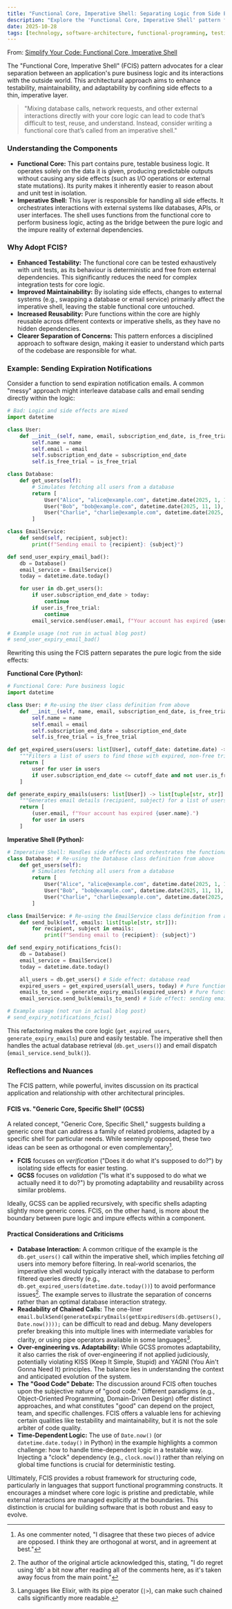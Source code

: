 ```yaml
---
title: "Functional Core, Imperative Shell: Separating Logic from Side Effects"
description: "Explore the 'Functional Core, Imperative Shell' pattern for building more testable and maintainable software by isolating pure logic from external interactions."
date: 2025-10-28
tags: [technology, software-architecture, functional-programming, testing]
---
```


From: [Simplify Your Code: Functional Core, Imperative Shell](https://testing.googleblog.com/2025/10/simplify-your-code-functional-core.html?m=1)

The "Functional Core, Imperative Shell" (FCIS) pattern advocates for a clear separation between an application's pure business logic and its interactions with the outside world. This architectural approach aims to enhance testability, maintainability, and adaptability by confining side effects to a thin, imperative layer.

> "Mixing database calls, network requests, and other external interactions directly with your core logic can lead to code that’s difficult to test, reuse, and understand. Instead, consider writing a functional core that’s called from an imperative shell."

### Understanding the Components

*   **Functional Core:** This part contains pure, testable business logic. It operates solely on the data it is given, producing predictable outputs without causing any side effects (such as I/O operations or external state mutations). Its purity makes it inherently easier to reason about and unit test in isolation.
*   **Imperative Shell:** This layer is responsible for handling all side effects. It orchestrates interactions with external systems like databases, APIs, or user interfaces. The shell uses functions from the functional core to perform business logic, acting as the bridge between the pure logic and the impure reality of external dependencies.

### Why Adopt FCIS?

*   **Enhanced Testability:** The functional core can be tested exhaustively with unit tests, as its behaviour is deterministic and free from external dependencies. This significantly reduces the need for complex integration tests for core logic.
*   **Improved Maintainability:** By isolating side effects, changes to external systems (e.g., swapping a database or email service) primarily affect the imperative shell, leaving the stable functional core untouched.
*   **Increased Reusability:** Pure functions within the core are highly reusable across different contexts or imperative shells, as they have no hidden dependencies.
*   **Clearer Separation of Concerns:** This pattern enforces a disciplined approach to software design, making it easier to understand which parts of the codebase are responsible for what.

### Example: Sending Expiration Notifications

Consider a function to send expiration notification emails. A common "messy" approach might interleave database calls and email sending directly within the logic:

```python
# Bad: Logic and side effects are mixed
import datetime

class User:
    def __init__(self, name, email, subscription_end_date, is_free_trial):
        self.name = name
        self.email = email
        self.subscription_end_date = subscription_end_date
        self.is_free_trial = is_free_trial

class Database:
    def get_users(self):
        # Simulates fetching all users from a database
        return [
            User("Alice", "alice@example.com", datetime.date(2025, 1, 15), False),
            User("Bob", "bob@example.com", datetime.date(2025, 11, 1), True),
            User("Charlie", "charlie@example.com", datetime.date(2025, 10, 20), False),
        ]

class EmailService:
    def send(self, recipient, subject):
        print(f"Sending email to {recipient}: {subject}")

def send_user_expiry_email_bad():
    db = Database()
    email_service = EmailService()
    today = datetime.date.today()

    for user in db.get_users():
        if user.subscription_end_date > today:
            continue
        if user.is_free_trial:
            continue
        email_service.send(user.email, f"Your account has expired {user.name}.")

# Example usage (not run in actual blog post)
# send_user_expiry_email_bad()
```

Rewriting this using the FCIS pattern separates the pure logic from the side effects:

**Functional Core (Python):**

```python
# Functional Core: Pure business logic
import datetime

class User: # Re-using the User class definition from above
    def __init__(self, name, email, subscription_end_date, is_free_trial):
        self.name = name
        self.email = email
        self.subscription_end_date = subscription_end_date
        self.is_free_trial = is_free_trial

def get_expired_users(users: list[User], cutoff_date: datetime.date) -> list[User]:
    """Filters a list of users to find those with expired, non-free trial subscriptions."""
    return [
        user for user in users
        if user.subscription_end_date <= cutoff_date and not user.is_free_trial
    ]

def generate_expiry_emails(users: list[User]) -> list[tuple[str, str]]:
    """Generates email details (recipient, subject) for a list of users."""
    return [
        (user.email, f"Your account has expired {user.name}.")
        for user in users
    ]
```

**Imperative Shell (Python):**

```python
# Imperative Shell: Handles side effects and orchestrates the functional core
class Database: # Re-using the Database class definition from above
    def get_users(self):
        # Simulates fetching all users from a database
        return [
            User("Alice", "alice@example.com", datetime.date(2025, 1, 15), False),
            User("Bob", "bob@example.com", datetime.date(2025, 11, 1), True),
            User("Charlie", "charlie@example.com", datetime.date(2025, 10, 20), False),
        ]

class EmailService: # Re-using the EmailService class definition from above
    def send_bulk(self, emails: list[tuple[str, str]]):
        for recipient, subject in emails:
            print(f"Sending email to {recipient}: {subject}")

def send_expiry_notifications_fcis():
    db = Database()
    email_service = EmailService()
    today = datetime.date.today()

    all_users = db.get_users() # Side effect: database read
    expired_users = get_expired_users(all_users, today) # Pure function call
    emails_to_send = generate_expiry_emails(expired_users) # Pure function call
    email_service.send_bulk(emails_to_send) # Side effect: sending emails

# Example usage (not run in actual blog post)
# send_expiry_notifications_fcis()
```

This refactoring makes the core logic (`get_expired_users`, `generate_expiry_emails`) pure and easily testable. The imperative shell then handles the actual database retrieval (`db.get_users()`) and email dispatch (`email_service.send_bulk()`).

### Reflections and Nuances

The FCIS pattern, while powerful, invites discussion on its practical application and relationship with other architectural principles.

#### FCIS vs. "Generic Core, Specific Shell" (GCSS)

A related concept, "Generic Core, Specific Shell," suggests building a generic core that can address a family of related problems, adapted by a specific shell for particular needs. While seemingly opposed, these two ideas can be seen as orthogonal or even complementary[^1].

*   **FCIS** focuses on *verification* ("Does it do what it's supposed to do?") by isolating side effects for easier testing.
*   **GCSS** focuses on *validation* ("Is what it's supposed to do what we actually need it to do?") by promoting adaptability and reusability across similar problems.

Ideally, GCSS can be applied recursively, with specific shells adapting slightly more generic cores. FCIS, on the other hand, is more about the boundary between pure logic and impure effects within a component.

#### Practical Considerations and Criticisms

*   **Database Interaction:** A common critique of the example is the `db.get_users()` call within the imperative shell, which implies fetching *all* users into memory before filtering. In real-world scenarios, the imperative shell would typically interact with the database to perform filtered queries directly (e.g., `db.get_expired_users(datetime.date.today())`) to avoid performance issues[^2]. The example serves to illustrate the separation of concerns rather than an optimal database interaction strategy.
*   **Readability of Chained Calls:** The one-liner `email.bulkSend(generateExpiryEmails(getExpiredUsers(db.getUsers(), Date.now())));` can be difficult to read and debug. Many developers prefer breaking this into multiple lines with intermediate variables for clarity, or using pipe operators available in some languages[^3].
*   **Over-engineering vs. Adaptability:** While GCSS promotes adaptability, it also carries the risk of over-engineering if not applied judiciously, potentially violating KISS (Keep It Simple, Stupid) and YAGNI (You Ain't Gonna Need It) principles. The balance lies in understanding the context and anticipated evolution of the system.
*   **The "Good Code" Debate:** The discussion around FCIS often touches upon the subjective nature of "good code." Different paradigms (e.g., Object-Oriented Programming, Domain-Driven Design) offer distinct approaches, and what constitutes "good" can depend on the project, team, and specific challenges. FCIS offers a valuable lens for achieving certain qualities like testability and maintainability, but it is not the sole arbiter of code quality.
*   **Time-Dependent Logic:** The use of `Date.now()` (or `datetime.date.today()` in Python) in the example highlights a common challenge: how to handle time-dependent logic in a testable way. Injecting a "clock" dependency (e.g., `clock.now()`) rather than relying on global time functions is crucial for deterministic testing.

Ultimately, FCIS provides a robust framework for structuring code, particularly in languages that support functional programming constructs. It encourages a mindset where core logic is pristine and predictable, while external interactions are managed explicitly at the boundaries. This distinction is crucial for building software that is both robust and easy to evolve.

[^1]: As one commenter noted, "I disagree that these two pieces of advice are opposed. I think they are orthogonal at worst, and in agreement at best."
[^2]: The author of the original article acknowledged this, stating, "I do regret using 'db' a bit now after reading all of the comments here, as it's taken away focus from the main point."
[^3]: Languages like Elixir, with its pipe operator (`|>`), can make such chained calls significantly more readable.